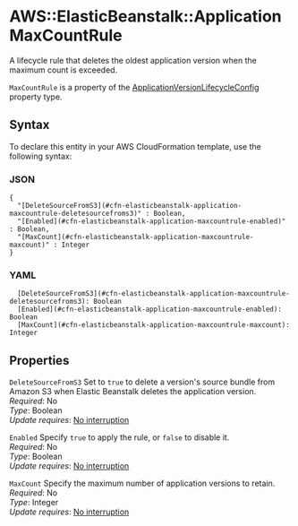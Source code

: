 # AWS::ElasticBeanstalk::Application MaxCountRule<a name="aws-properties-elasticbeanstalk-application-maxcountrule"></a>

A lifecycle rule that deletes the oldest application version when the maximum count is exceeded\.

`MaxCountRule` is a property of the [ApplicationVersionLifecycleConfig](https://docs.aws.amazon.com/AWSCloudFormation/latest/UserGuide/aws-properties-elasticbeanstalk-application-applicationversionlifecycleconfig.html) property type\.

## Syntax<a name="aws-properties-elasticbeanstalk-application-maxcountrule-syntax"></a>

To declare this entity in your AWS CloudFormation template, use the following syntax:

### JSON<a name="aws-properties-elasticbeanstalk-application-maxcountrule-syntax.json"></a>

```
{
  "[DeleteSourceFromS3](#cfn-elasticbeanstalk-application-maxcountrule-deletesourcefroms3)" : Boolean,
  "[Enabled](#cfn-elasticbeanstalk-application-maxcountrule-enabled)" : Boolean,
  "[MaxCount](#cfn-elasticbeanstalk-application-maxcountrule-maxcount)" : Integer
}
```

### YAML<a name="aws-properties-elasticbeanstalk-application-maxcountrule-syntax.yaml"></a>

```
  [DeleteSourceFromS3](#cfn-elasticbeanstalk-application-maxcountrule-deletesourcefroms3): Boolean
  [Enabled](#cfn-elasticbeanstalk-application-maxcountrule-enabled): Boolean
  [MaxCount](#cfn-elasticbeanstalk-application-maxcountrule-maxcount): Integer
```

## Properties<a name="aws-properties-elasticbeanstalk-application-maxcountrule-properties"></a>

`DeleteSourceFromS3` <a name="cfn-elasticbeanstalk-application-maxcountrule-deletesourcefroms3"></a>
Set to `true` to delete a version's source bundle from Amazon S3 when Elastic Beanstalk deletes the application version\.  
_Required_: No  
_Type_: Boolean  
_Update requires_: [No interruption](https://docs.aws.amazon.com/AWSCloudFormation/latest/UserGuide/using-cfn-updating-stacks-update-behaviors.html#update-no-interrupt)

`Enabled` <a name="cfn-elasticbeanstalk-application-maxcountrule-enabled"></a>
Specify `true` to apply the rule, or `false` to disable it\.  
_Required_: No  
_Type_: Boolean  
_Update requires_: [No interruption](https://docs.aws.amazon.com/AWSCloudFormation/latest/UserGuide/using-cfn-updating-stacks-update-behaviors.html#update-no-interrupt)

`MaxCount` <a name="cfn-elasticbeanstalk-application-maxcountrule-maxcount"></a>
Specify the maximum number of application versions to retain\.  
_Required_: No  
_Type_: Integer  
_Update requires_: [No interruption](https://docs.aws.amazon.com/AWSCloudFormation/latest/UserGuide/using-cfn-updating-stacks-update-behaviors.html#update-no-interrupt)
